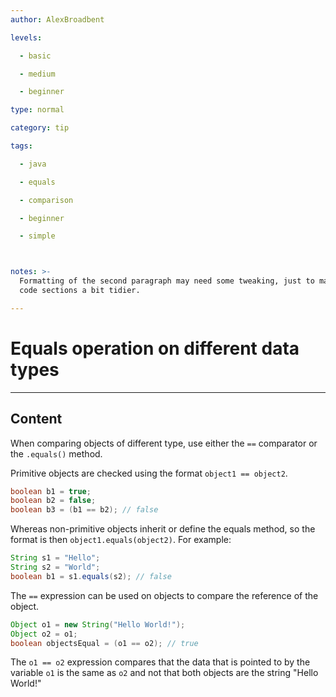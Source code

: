 ```yaml
---
author: AlexBroadbent

levels:

  - basic

  - medium

  - beginner

type: normal

category: tip

tags:

  - java

  - equals

  - comparison

  - beginner

  - simple



notes: >-
  Formatting of the second paragraph may need some tweaking, just to make the
  code sections a bit tidier.

---
```


# Equals operation on different data types

---
## Content

When comparing objects of different type, use either the `==` comparator or the `.equals()` method.

Primitive objects are checked using the format `object1 == object2`.

```java
boolean b1 = true;
boolean b2 = false;
boolean b3 = (b1 == b2); // false
```

Whereas non-primitive objects inherit or define the equals method, so the format is then `object1.equals(object2)`. For example:
```java
String s1 = "Hello";
String s2 = "World";
boolean b1 = s1.equals(s2); // false
```

The `==` expression can be used on objects to compare the reference of the object.
```java
Object o1 = new String("Hello World!");
Object o2 = o1;
boolean objectsEqual = (o1 == o2); // true
```
The `o1 == o2` expression compares that the data that is pointed to by the variable `o1` is the same as `o2` and not that both objects are the string "Hello World!"
